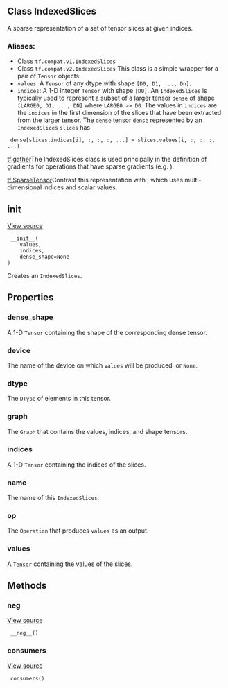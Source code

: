 ## Class IndexedSlices
A sparse representation of a set of tensor slices at given indices.
### Aliases:
- Class `tf.compat.v1.IndexedSlices`
- Class `tf.compat.v2.IndexedSlices`
This class is a simple wrapper for a pair of `Tensor` objects:
- `values`: A `Tensor` of any dtype with shape `[D0, D1, ..., Dn]`.
- `indices`: A 1-D integer `Tensor` with shape `[D0]`.
An `IndexedSlices` is typically used to represent a subset of a larger tensor `dense` of shape `[LARGE0, D1, .. , DN]` where `LARGE0 >> D0`. The values in `indices` are the `indices` in the first dimension of the slices that have been extracted from the larger tensor.
The `dense` tensor `dense` represented by an `IndexedSlices` `slices` has

```
 dense[slices.indices[i], :, :, :, ...] = slices.values[i, :, :, :, ...]
```
[tf.gather](https://tensorflow.google.cn/api_docs/python/tf/gather)The IndexedSlices class is used principally in the definition of gradients for operations that have sparse gradients (e.g. ).

[tf.SparseTensor](https://tensorflow.google.cn/api_docs/python/tf/sparse/SparseTensor)Contrast this representation with , which uses multi-dimensional indices and scalar values.

## __init__
[View source](https://github.com/tensorflow/tensorflow/blob/r2.0/tensorflow/python/framework/indexed_slices.py#L90-L95)


```
 __init__(
    values,
    indices,
    dense_shape=None
)
```
Creates an `IndexedSlices`.
## Properties
### dense_shape
A 1-D `Tensor` containing the shape of the corresponding dense tensor.
### device
The name of the device on which `values` will be produced, or `None`.
### dtype
The `DType` of elements in this tensor.
### graph
The `Graph` that contains the values, indices, and shape tensors.
### indices
A 1-D `Tensor` containing the indices of the slices.
### name
The name of this `IndexedSlices`.
### op
The `Operation` that produces `values` as an output.
### values
A `Tensor` containing the values of the slices.
## Methods
### __neg__
[View source](https://github.com/tensorflow/tensorflow/blob/r2.0/tensorflow/python/framework/indexed_slices.py#L143-L144)


```
 __neg__()
```
### consumers
[View source](https://github.com/tensorflow/tensorflow/blob/r2.0/tensorflow/python/framework/indexed_slices.py#L174-L175)


```
 consumers()
```
